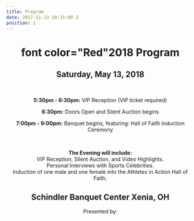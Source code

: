 ```yaml
---
title: Program
date: 2017-11-13 10:15:00 Z
position: 1
---
```


<div style="text-align: center;">

<h1>font color="Red"2018 Program</h1>
</div>

<div style="text-align: center;">
<h2>Saturday, May 13, 2018</h2>
<br>

<div style="text-align: center;">
<p><b>5:30pm - 6:30pm:</b>
VIP Reception (VIP ticket required)</p>
<p><b>6:30pm:</b>
Doors Open and Silent Auction begins</p>
<p><b>7:00pm - 9:00pm:</b>
Banquet begins, featuring:
Hall of Faith Induction Ceremony</p>
<br>
<p><b>The Evening will include:</b><br>
VIP Reception, Silent Auction, and Video Highlights.
<br>Personal Interviews with Sports Celebrities.
<br>Induction of one male and one female into the Athletes in Action Hall of Faith.</p>
<h2>Schindler Banquet Center Xenia, OH</h2>
Presented by:
</div>